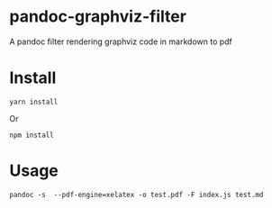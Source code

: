 # pandoc-graphviz-filter
A pandoc filter rendering graphviz code in markdown to pdf
# Install

```
yarn install
```
Or

```
npm install
```

# Usage

```
pandoc -s  --pdf-engine=xelatex -o test.pdf -F index.js test.md
```
